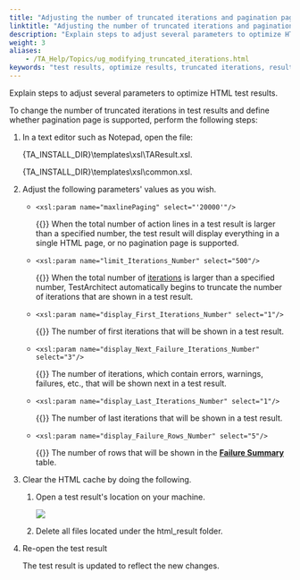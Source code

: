 ```yaml
--- 
title: "Adjusting the number of truncated iterations and pagination page"
linktitle: "Adjusting the number of truncated iterations and pagination page"
description: "Explain steps to adjust several parameters to optimize HTML test results."
weight: 3
aliases: 
    - /TA_Help/Topics/ug_modifying_truncated_iterations.html
keywords: "test results, optimize results, truncated iterations, results, XML result layout, optimizing, truncated iterations"
---
```


Explain steps to adjust several parameters to optimize HTML test results.

To change the number of truncated iterations in test results and define whether pagination page is supported, perform the following steps:

1.  In a text editor such as Notepad, open the file:

    \{TA\_INSTALL\_DIR\}\\templates\\xsl\\TAResult.xsl.

    \{TA\_INSTALL\_DIR\}\\templates\\xsl\\common.xsl.

2.  Adjust the following parameters' values as you wish.

    -   `<xsl:param name="maxlinePaging" select="'20000'"/>`

        {{<note>}} When the total number of action lines in a test result is larger than a specified number, the test result will display everything in a single HTML page, or no pagination page is supported.

    -   `<xsl:param name="limit_Iterations_Number" select="500"/>`

        {{<note>}} When the total number of [iterations](/TA_Glossary/Topics/glossaryIteration.html) is larger than a specified number, TestArchitect automatically begins to truncate the number of iterations that are shown in a test result.

    -   `<xsl:param name="display_First_Iterations_Number" select="1"/>`

        {{<note>}} The number of first iterations that will be shown in a test result.

    -   `<xsl:param name="display_Next_Failure_Iterations_Number" select="3"/>`

        {{<note>}} The number of iterations, which contain errors, warnings, failures, etc., that will be shown next in a test result.

    -   `<xsl:param name="display_Last_Iterations_Number" select="1"/>`

        {{<note>}} The number of last iterations that will be shown in a test result.

    -   `<xsl:param name="display_Failure_Rows_Number" select="5"/>`

        {{<note>}} The number of rows that will be shown in the [**Failure Summary**](/TA_Help/Topics/Test_result_details.html#li.Error_warning_failures_summary) table.

3.  Clear the HTML cache by doing the following.

    1.  Open a test result's location on your machine.

        ![](/images/TA_Help/Images/customization_results_results_path_location.png)

    2.  Delete all files located under the html\_result folder.

4.  Re-open the test result

    The test result is updated to reflect the new changes.




